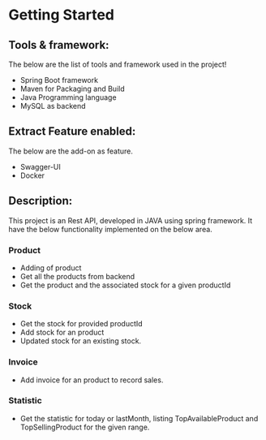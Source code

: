 # Getting Started

## Tools & framework:
The below are the list of tools and framework used in the project!
* Spring Boot framework
* Maven for Packaging and Build
* Java Programming language
* MySQL as backend

## Extract Feature enabled:
The below are the add-on as feature.
* Swagger-UI
* Docker

## Description:
This project is an Rest API, developed in JAVA using spring framework. It have the below functionality implemented on the below area.

### Product
* Adding of product
* Get all the products from backend
* Get the product and the associated stock for a given productId

### Stock
* Get the stock for provided productId
* Add stock for an product
* Updated stock for an existing stock.

### Invoice
* Add invoice for an product to record sales.

### Statistic
* Get the statistic for today or lastMonth, listing TopAvailableProduct and TopSellingProduct for the given range.

